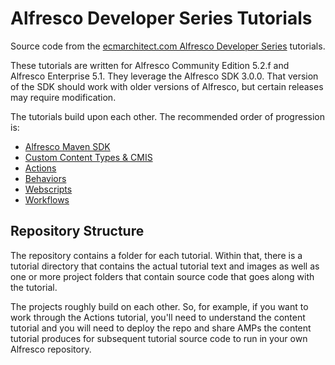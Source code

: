 Alfresco Developer Series Tutorials
===================================

Source code from the [ecmarchitect.com Alfresco Developer Series](http://ecmarchitect.com/alfresco-developer-series) tutorials.

These tutorials are written for Alfresco Community Edition 5.2.f and Alfresco Enterprise 5.1. They leverage the Alfresco SDK 3.0.0. That version of the SDK should work with older versions of Alfresco, but certain releases may require modification.

The tutorials build upon each other. The recommended order of progression is:

* [Alfresco Maven SDK](http://ecmarchitect.com/alfresco-developer-series-tutorials/maven-sdk/tutorial/tutorial.html)
* [Custom Content Types & CMIS](http://ecmarchitect.com/alfresco-developer-series-tutorials/content/tutorial/tutorial.html)
* [Actions](http://ecmarchitect.com/alfresco-developer-series-tutorials/actions/tutorial/tutorial.html)
* [Behaviors](http://ecmarchitect.com/alfresco-developer-series-tutorials/behaviors/tutorial/tutorial.html)
* [Webscripts](http://ecmarchitect.com/alfresco-developer-series-tutorials/webscripts/tutorial/tutorial.html)
* [Workflows](http://ecmarchitect.com/alfresco-developer-series-tutorials/workflow/tutorial/tutorial.html)

Repository Structure
--------------------

The repository contains a folder for each tutorial. Within that, there is a tutorial directory that contains the actual tutorial text and images as well as one or more project folders that contain source code that goes along with the tutorial.

The projects roughly build on each other. So, for example, if you want to work through the Actions tutorial, you'll need to understand the content tutorial and you will need to deploy the repo and share AMPs the content tutorial produces for subsequent tutorial source code to run in your own Alfresco repository.
